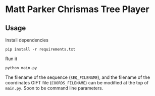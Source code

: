 # Matt Parker Chrismas Tree Player

## Usage

Install dependencies
```
pip install -r requirements.txt
```
Run it
```
python main.py
```
The filename of the sequence (`SEQ_FILENAME`), and the filename of the coordinates GIFT file (`COORDS_FILENAME`) can be modified at the top of `main.py`. Soon to be command line parameters.
